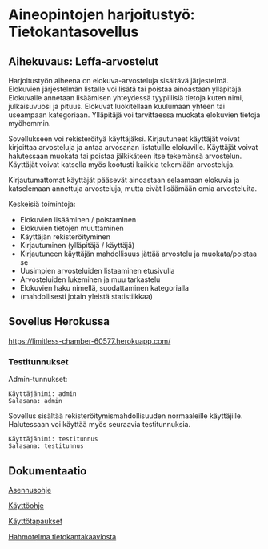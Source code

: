 # Aineopintojen harjoitustyö: Tietokantasovellus

## Aihekuvaus: Leffa-arvostelut

Harjoitustyön aiheena on elokuva-arvosteluja sisältävä järjestelmä. Elokuvien järjestelmän listalle voi lisätä tai poistaa ainoastaan ylläpitäjä. Elokuvalle annetaan lisäämisen yhteydessä tyypillisiä tietoja kuten nimi, julkaisuvuosi ja pituus. Elokuvat luokitellaan kuulumaan yhteen tai useampaan kategoriaan. Ylläpitäjä voi tarvittaessa muokata elokuvien tietoja myöhemmin.

Sovellukseen voi rekisteröityä käyttäjäksi. Kirjautuneet käyttäjät voivat kirjoittaa arvosteluja ja antaa arvosanan listatuille elokuville. Käyttäjät voivat halutessaan muokata tai poistaa jälkikäteen itse tekemänsä arvostelun. Käyttäjät voivat katsella myös kootusti kaikkia tekemiään arvosteluja.

Kirjautumattomat käyttäjät pääsevät ainoastaan selaamaan elokuvia ja katselemaan annettuja arvosteluja, mutta eivät lisäämään omia arvosteluita.

Keskeisiä toimintoja:

* Elokuvien lisääminen / poistaminen
* Elokuvien tietojen muuttaminen
* Käyttäjän rekisteröityminen
* Kirjautuminen (ylläpitäjä / käyttäjä)
* Kirjautuneen käyttäjän mahdollisuus jättää arvostelu ja muokata/poistaa se
* Uusimpien arvosteluiden listaaminen etusivulla
* Arvosteluiden lukeminen ja muu tarkastelu
* Elokuvien haku nimellä, suodattaminen kategorialla
* (mahdollisesti jotain yleistä statistiikkaa)

## Sovellus Herokussa

https://limitless-chamber-60577.herokuapp.com/

### Testitunnukset

Admin-tunnukset:

```
Käyttäjänimi: admin
Salasana: admin
```

Sovellus sisältää rekisteröitymismahdollisuuden normaaleille käyttäjille. Halutessaan voi käyttää myös seuraavia testitunnuksia. 

```
Käyttäjänimi: testitunnus
Salasana: testitunnus
```


## Dokumentaatio
[Asennusohje](https://github.com/anketola/Tietokanta-leffasovellus/blob/master/documentation/asennusohje.md)

[Käyttöohje](https://github.com/anketola/Tietokanta-leffasovellus/blob/master/documentation/kayttoohje.md)

[Käyttötapaukset](https://github.com/anketola/Tietokanta-leffasovellus/blob/master/documentation/kayttotapaukset.md)

[Hahmotelma tietokantakaaviosta](https://github.com/anketola/Tietokanta-leffasovellus/blob/master/documentation/tietokantakaavio.md)
